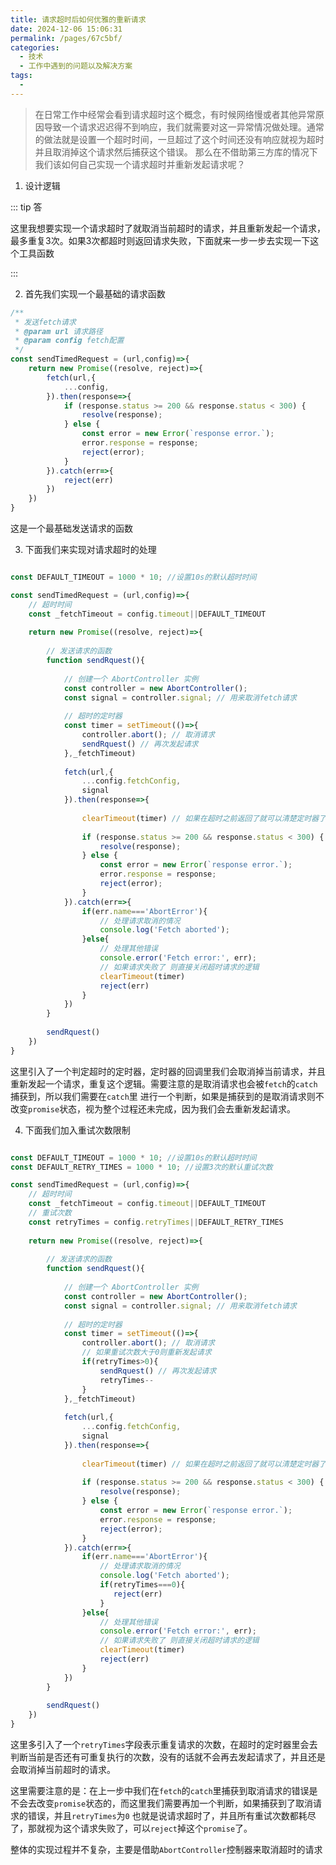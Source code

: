```yaml
---
title: 请求超时后如何优雅的重新请求
date: 2024-12-06 15:06:31
permalink: /pages/67c5bf/
categories:
  - 技术
  - 工作中遇到的问题以及解决方案
tags:
  - 
---
```

> 在日常工作中经常会看到请求超时这个概念，有时候网络慢或者其他异常原因导致一个请求迟迟得不到响应，我们就需要对这一异常情况做处理。通常的做法就是设置一个超时时间，一旦超过了这个时间还没有响应就视为超时并且取消掉这个请求然后捕获这个错误。
> 那么在不借助第三方库的情况下我们该如何自己实现一个请求超时并重新发起请求呢？

1. 设计逻辑

::: tip 答

这里我想要实现一个请求超时了就取消当前超时的请求，并且重新发起一个请求，最多重复3次。如果3次都超时则返回请求失败，下面就来一步一步去实现一下这个工具函数

:::

2. 首先我们实现一个最基础的请求函数

```javascript
/**
 * 发送fetch请求
 * @param url 请求路径
 * @param config fetch配置
 */
const sendTimedRequest = (url,config)=>{
    return new Promise((resolve, reject)=>{
        fetch(url,{
            ...config,
        }).then(response=>{
            if (response.status >= 200 && response.status < 300) {
                resolve(response);
            } else {
                const error = new Error(`response error.`);
                error.response = response;
                reject(error);
            }
        }).catch(err=>{
            reject(err)
        })
    })    
}
```
这是一个最基础发送请求的函数

3. 下面我们来实现对请求超时的处理

```javascript

const DEFAULT_TIMEOUT = 1000 * 10; //设置10s的默认超时时间

const sendTimedRequest = (url,config)=>{
    // 超时时间
    const _fetchTimeout = config.timeout||DEFAULT_TIMEOUT
    
    return new Promise((resolve, reject)=>{
        
        // 发送请求的函数
        function sendRquest(){
            
            // 创建一个 AbortController 实例
            const controller = new AbortController();
            const signal = controller.signal; // 用来取消fetch请求
            
            // 超时的定时器
            const timer = setTimeout(()=>{
                controller.abort(); // 取消请求
                sendRquest() // 再次发起请求
            },_fetchTimeout)
            
            fetch(url,{
                ...config.fetchConfig,
                signal
            }).then(response=>{
                
                clearTimeout(timer) // 如果在超时之前返回了就可以清楚定时器了
                
                if (response.status >= 200 && response.status < 300) {
                    resolve(response);
                } else {
                    const error = new Error(`response error.`);
                    error.response = response;
                    reject(error);
                }
            }).catch(err=>{
                if(err.name==='AbortError'){
                    // 处理请求取消的情况
                    console.log('Fetch aborted');
                }else{
                    // 处理其他错误
                    console.error('Fetch error:', err);
                    // 如果请求失败了 则直接关闭超时请求的逻辑
                    clearTimeout(timer)
                    reject(err)
                }
            })
        }
        
        sendRquest()
    })
}
```
这里引入了一个判定超时的定时器，定时器的回调里我们会取消掉当前请求，并且重新发起一个请求，重复这个逻辑。需要注意的是取消请求也会被``fetch``的``catch``捕获到，所以我们需要在``catch``里
进行一个判断，如果是捕获到的是取消请求则不改变``promise``状态，视为整个过程还未完成，因为我们会去重新发起请求。

4. 下面我们加入重试次数限制

```javascript

const DEFAULT_TIMEOUT = 1000 * 10; //设置10s的默认超时时间
const DEFAULT_RETRY_TIMES = 1000 * 10; //设置3次的默认重试次数

const sendTimedRequest = (url,config)=>{
    // 超时时间
    const _fetchTimeout = config.timeout||DEFAULT_TIMEOUT
    // 重试次数
    const retryTimes = config.retryTimes||DEFAULT_RETRY_TIMES
    
    return new Promise((resolve, reject)=>{
        
        // 发送请求的函数
        function sendRquest(){
            
            // 创建一个 AbortController 实例
            const controller = new AbortController();
            const signal = controller.signal; // 用来取消fetch请求
            
            // 超时的定时器
            const timer = setTimeout(()=>{
                controller.abort(); // 取消请求
                // 如果重试次数大于0则重新发起请求
                if(retryTimes>0){
                    sendRquest() // 再次发起请求
                    retryTimes--
                }
            },_fetchTimeout)
            
            fetch(url,{
                ...config.fetchConfig,
                signal
            }).then(response=>{
                
                clearTimeout(timer) // 如果在超时之前返回了就可以清楚定时器了
                
                if (response.status >= 200 && response.status < 300) {
                    resolve(response);
                } else {
                    const error = new Error(`response error.`);
                    error.response = response;
                    reject(error);
                }
            }).catch(err=>{
                if(err.name==='AbortError'){
                    // 处理请求取消的情况
                    console.log('Fetch aborted');
                    if(retryTimes===0){
                       reject(err)
                    }
                }else{
                    // 处理其他错误
                    console.error('Fetch error:', err);
                    // 如果请求失败了 则直接关闭超时请求的逻辑
                    clearTimeout(timer)
                    reject(err)
                }
            })
        }
        
        sendRquest()
    })
}
```

这里多引入了一个``retryTimes``字段表示重复请求的次数，在超时的定时器里会去判断当前是否还有可重复执行的次数，没有的话就不会再去发起请求了，并且还是会取消掉当前超时的请求。

这里需要注意的是：在上一步中我们在``fetch``的``catch``里捕获到取消请求的错误是不会去改变``promise``状态的，而这里我们需要再加一个判断，如果捕获到了取消请求的错误，并且``retryTimes``为``0``
也就是说请求超时了，并且所有重试次数都耗尽了，那就视为这个请求失败了，可以``reject``掉这个``promise``了。

整体的实现过程并不复杂，主要是借助``AbortController``控制器来取消超时的请求
